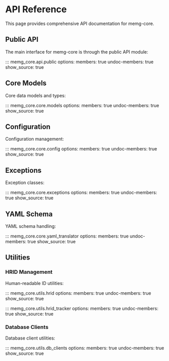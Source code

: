# API Reference

This page provides comprehensive API documentation for memg-core.

## Public API

The main interface for memg-core is through the public API module:

::: memg_core.api.public
    options:
      members: true
      undoc-members: true
      show_source: true

## Core Models

Core data models and types:

::: memg_core.core.models
    options:
      members: true
      undoc-members: true
      show_source: true

## Configuration

Configuration management:

::: memg_core.core.config
    options:
      members: true
      undoc-members: true
      show_source: true

## Exceptions

Exception classes:

::: memg_core.core.exceptions
    options:
      members: true
      undoc-members: true
      show_source: true

## YAML Schema

YAML schema handling:

::: memg_core.core.yaml_translator
    options:
      members: true
      undoc-members: true
      show_source: true

## Utilities

### HRID Management

Human-readable ID utilities:

::: memg_core.utils.hrid
    options:
      members: true
      undoc-members: true
      show_source: true

::: memg_core.utils.hrid_tracker
    options:
      members: true
      undoc-members: true
      show_source: true

### Database Clients

Database client utilities:

::: memg_core.utils.db_clients
    options:
      members: true
      undoc-members: true
      show_source: true
